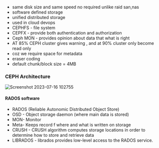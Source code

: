 * same disk size and same speed no required unlike raid san,nas
* software defined storage
* unified distributed storage
* used in cloud devops
* CEPHFS - file system
* CEPFX - provide both authentication and authorization
* Ceph MON - provides opinion about data that what is right
* AT 85% CEPH cluster gives warning , and at 90% cluster only become read only
* coz we require space for metadata
* eraser coding
* default chunk/block size = 4MB
### CEPH Architecture

![Screenshot 2023-07-16 102755](https://github.com/shubnimkar/Storage-Backup-Management/assets/46809421/9dc67446-b3b4-4ab3-8f2f-f047fa4b8882)



#### RADOS software 
* RADOS (Reliable Autonomic Distributed Object Store)
* OSD - Object storage daemon (where main data is stored)
* MON- Monitor
* Meta- Keeps record f where and what is written on storage
* CRUSH -  CRUSH algorithm computes storage locations in order to determine how to store and retrieve data
* LIBRADOS - librados provides low-level access to the RADOS service.

